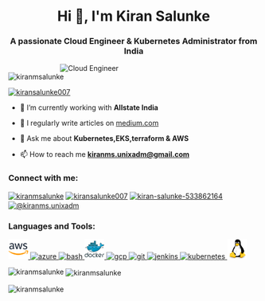 <h1 align="center">Hi 👋, I'm Kiran Salunke</h1>
<h3 align="center">A passionate Cloud Engineer & Kubernetes Administrator from India</h3>

<img align="right" alt="Cloud Engineer" width="400" src="https://media.tenor.com/qJ5evVs-_uUAAAAC/coding.gif">

<p align="left"> <img src="https://komarev.com/ghpvc/?username=kiranmsalunke&label=Profile%20views&color=0e75b6&style=flat" alt="kiranmsalunke" /> </p>

<p align="left"> <a href="https://twitter.com/kiransalunke007" target="blank"><img src="https://img.shields.io/twitter/follow/kiransalunke007?logo=twitter&style=for-the-badge" alt="kiransalunke007" /></a> </p>

- 🔭 I’m currently working with **Allstate India**

- 📝 I regularly write articles on [medium.com](https://medium.com/@kiranms.unixadm)

- 💬 Ask me about **Kubernetes,EKS,terraform & AWS**

- 📫 How to reach me **kiranms.unixadm@gmail.com**

<h3 align="left">Connect with me:</h3>
<p align="left">
<a href="https://dev.to/kiranmsalunke" target="blank"><img align="center" src="https://raw.githubusercontent.com/rahuldkjain/github-profile-readme-generator/master/src/images/icons/Social/devto.svg" alt="kiranmsalunke" height="30" width="40" /></a>
<a href="https://twitter.com/kiransalunke007" target="blank"><img align="center" src="https://raw.githubusercontent.com/rahuldkjain/github-profile-readme-generator/master/src/images/icons/Social/twitter.svg" alt="kiransalunke007" height="30" width="40" /></a>
<a href="https://linkedin.com/in/kiran-salunke-533862164" target="blank"><img align="center" src="https://raw.githubusercontent.com/rahuldkjain/github-profile-readme-generator/master/src/images/icons/Social/linked-in-alt.svg" alt="kiran-salunke-533862164" height="30" width="40" /></a>
<a href="https://medium.com/@kiranms.unixadm" target="blank"><img align="center" src="https://raw.githubusercontent.com/rahuldkjain/github-profile-readme-generator/master/src/images/icons/Social/medium.svg" alt="@kiranms.unixadm" height="30" width="40" /></a>
</p>

<h3 align="left">Languages and Tools:</h3>
<p align="left"> <a href="https://aws.amazon.com" target="_blank" rel="noreferrer"> <img src="https://raw.githubusercontent.com/devicons/devicon/master/icons/amazonwebservices/amazonwebservices-original-wordmark.svg" alt="aws" width="40" height="40"/> </a> <a href="https://azure.microsoft.com/en-in/" target="_blank" rel="noreferrer"> <img src="https://www.vectorlogo.zone/logos/microsoft_azure/microsoft_azure-icon.svg" alt="azure" width="40" height="40"/> </a> <a href="https://www.gnu.org/software/bash/" target="_blank" rel="noreferrer"> <img src="https://www.vectorlogo.zone/logos/gnu_bash/gnu_bash-icon.svg" alt="bash" width="40" height="40"/> </a> <a href="https://www.docker.com/" target="_blank" rel="noreferrer"> <img src="https://raw.githubusercontent.com/devicons/devicon/master/icons/docker/docker-original-wordmark.svg" alt="docker" width="40" height="40"/> </a> <a href="https://cloud.google.com" target="_blank" rel="noreferrer"> <img src="https://www.vectorlogo.zone/logos/google_cloud/google_cloud-icon.svg" alt="gcp" width="40" height="40"/> </a> <a href="https://git-scm.com/" target="_blank" rel="noreferrer"> <img src="https://www.vectorlogo.zone/logos/git-scm/git-scm-icon.svg" alt="git" width="40" height="40"/> </a> <a href="https://www.jenkins.io" target="_blank" rel="noreferrer"> <img src="https://www.vectorlogo.zone/logos/jenkins/jenkins-icon.svg" alt="jenkins" width="40" height="40"/> </a> <a href="https://kubernetes.io" target="_blank" rel="noreferrer"> <img src="https://www.vectorlogo.zone/logos/kubernetes/kubernetes-icon.svg" alt="kubernetes" width="40" height="40"/> </a> <a href="https://www.linux.org/" target="_blank" rel="noreferrer"> <img src="https://raw.githubusercontent.com/devicons/devicon/master/icons/linux/linux-original.svg" alt="linux" width="40" height="40"/> </a> </p>

<p><img align="left" src="https://github-readme-stats.vercel.app/api/top-langs?username=kiranmsalunke&show_icons=true&locale=en&layout=compact" alt="kiranmsalunke" /></p>

<p>&nbsp;<img align="center" src="https://github-readme-stats.vercel.app/api?username=kiranmsalunke&show_icons=true&locale=en" alt="kiranmsalunke" /></p>

<p><img align="center" src="https://github-readme-streak-stats.herokuapp.com/?user=kiranmsalunke&" alt="kiranmsalunke" /></p>
